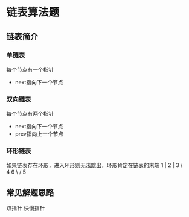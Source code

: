 # 链表算法题

## 链表简介

### 单链表
每个节点有一个指针
* next指向下一个节点

### 双向链表
每个节点有两个指针
* next指向下一个节点
* prev指向上一个节点

### 环形链表
如果链表存在环形，进入环形则无法跳出，环形肯定在链表的末端
                1
                |
                2
                |
                3
               /  \
              4    6
               \  /
                5

## 常见解题思路
双指针
快慢指针



